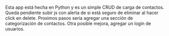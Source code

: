 Esta app está hecha en Python y es un simple CRUD de carga de contactos.
Queda pendiente subir js con alerta de si está seguro de eliminar al hacer click en delete.
Proximos pasos sería agregar una sección de categorización de contactos.
Otra posible mejora, agregar un login de usuarios.
